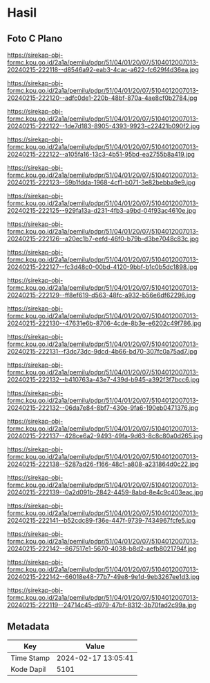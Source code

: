 # Hasil

## Foto C Plano

https://sirekap-obj-formc.kpu.go.id/2a1a/pemilu/pdpr/51/04/01/20/07/5104012007013-20240215-222118--d8546a92-eab3-4cac-a622-fc629f4d36ea.jpg

https://sirekap-obj-formc.kpu.go.id/2a1a/pemilu/pdpr/51/04/01/20/07/5104012007013-20240215-222120--adfc0de1-220b-48bf-870a-4ae8cf0b2784.jpg

https://sirekap-obj-formc.kpu.go.id/2a1a/pemilu/pdpr/51/04/01/20/07/5104012007013-20240215-222122--1de7d183-8905-4393-9923-c22421b090f2.jpg

https://sirekap-obj-formc.kpu.go.id/2a1a/pemilu/pdpr/51/04/01/20/07/5104012007013-20240215-222122--a105fa16-13c3-4b51-95bd-ea2755b8a419.jpg

https://sirekap-obj-formc.kpu.go.id/2a1a/pemilu/pdpr/51/04/01/20/07/5104012007013-20240215-222123--59b1fdda-1968-4cf1-b071-3e82bebba9e9.jpg

https://sirekap-obj-formc.kpu.go.id/2a1a/pemilu/pdpr/51/04/01/20/07/5104012007013-20240215-222125--929fa13a-d231-4fb3-a9bd-04f93ac4610e.jpg

https://sirekap-obj-formc.kpu.go.id/2a1a/pemilu/pdpr/51/04/01/20/07/5104012007013-20240215-222126--a20ec1b7-eefd-46f0-b79b-d3be7048c83c.jpg

https://sirekap-obj-formc.kpu.go.id/2a1a/pemilu/pdpr/51/04/01/20/07/5104012007013-20240215-222127--fc3d48c0-00bd-4120-9bbf-b1c0b5dc1898.jpg

https://sirekap-obj-formc.kpu.go.id/2a1a/pemilu/pdpr/51/04/01/20/07/5104012007013-20240215-222129--ff8ef619-d563-48fc-a932-b56e6df62296.jpg

https://sirekap-obj-formc.kpu.go.id/2a1a/pemilu/pdpr/51/04/01/20/07/5104012007013-20240215-222130--47631e6b-8706-4cde-8b3e-e6202c49f786.jpg

https://sirekap-obj-formc.kpu.go.id/2a1a/pemilu/pdpr/51/04/01/20/07/5104012007013-20240215-222131--f3dc73dc-9dcd-4b66-bd70-307fc0a75ad7.jpg

https://sirekap-obj-formc.kpu.go.id/2a1a/pemilu/pdpr/51/04/01/20/07/5104012007013-20240215-222132--b410763a-43e7-439d-b945-a392f3f7bcc6.jpg

https://sirekap-obj-formc.kpu.go.id/2a1a/pemilu/pdpr/51/04/01/20/07/5104012007013-20240215-222132--06da7e84-8bf7-430e-9fa6-190eb0471376.jpg

https://sirekap-obj-formc.kpu.go.id/2a1a/pemilu/pdpr/51/04/01/20/07/5104012007013-20240215-222137--428ce6a2-9493-49fa-9d63-8c8c80a0d265.jpg

https://sirekap-obj-formc.kpu.go.id/2a1a/pemilu/pdpr/51/04/01/20/07/5104012007013-20240215-222138--5287ad26-f166-48c1-a808-a231864d0c22.jpg

https://sirekap-obj-formc.kpu.go.id/2a1a/pemilu/pdpr/51/04/01/20/07/5104012007013-20240215-222139--0a2d091b-2842-4459-8abd-8e4c9c403eac.jpg

https://sirekap-obj-formc.kpu.go.id/2a1a/pemilu/pdpr/51/04/01/20/07/5104012007013-20240215-222141--b52cdc89-f36e-447f-9739-7434967fcfe5.jpg

https://sirekap-obj-formc.kpu.go.id/2a1a/pemilu/pdpr/51/04/01/20/07/5104012007013-20240215-222142--867517e1-5670-4038-b8d2-aefb8021794f.jpg

https://sirekap-obj-formc.kpu.go.id/2a1a/pemilu/pdpr/51/04/01/20/07/5104012007013-20240215-222142--66018e48-77b7-49e8-9e1d-9eb3267ee1d3.jpg

https://sirekap-obj-formc.kpu.go.id/2a1a/pemilu/pdpr/51/04/01/20/07/5104012007013-20240215-222119--24714c45-d979-47bf-8312-3b70fad2c99a.jpg


## Metadata

| Key        | Value               |
| ---------- | ------------------- |
| Time Stamp | 2024-02-17 13:05:41 |
| Kode Dapil | 5101                |



